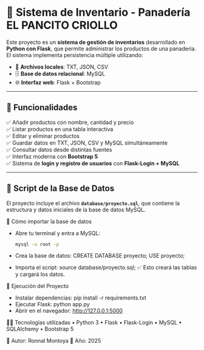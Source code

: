 # 🥖 Sistema de Inventario - Panadería EL PANCITO CRIOLLO

Este proyecto es un **sistema de gestión de inventarios** desarrollado en **Python con Flask**, que permite administrar los productos de una panadería.  
El sistema implementa persistencia múltiple utilizando:

- 📄 **Archivos locales**: TXT, JSON, CSV  
- 🗄 **Base de datos relacional**: MySQL  
- 🌐 **Interfaz web**: Flask + Bootstrap  

---

## 🚀 Funcionalidades

✅ Añadir productos con nombre, cantidad y precio  
✅ Listar productos en una tabla interactiva  
✅ Editar y eliminar productos  
✅ Guardar datos en TXT, JSON, CSV y MySQL simultáneamente  
✅ Consultar datos desde distintas fuentes  
✅ Interfaz moderna con **Bootstrap 5**  
✅ Sistema de **login y registro de usuarios** con **Flask-Login + MySQL**  

---

## 📂 Script de la Base de Datos

El proyecto incluye el archivo **`database/proyecto.sql`**, que contiene la estructura y datos iniciales de la base de datos MySQL.

🔧 Cómo importar la base de datos

- Abre tu terminal y entra a MySQL:
   ```bash
   mysql -u root -p
- Crea la base de datos:
CREATE DATABASE proyecto;
USE proyecto;

- Importa el script:
source database/proyecto.sql;
✅ Esto creará las tablas y cargará los datos.

🚀 Ejecución del Proyecto
- Instalar dependencias:
pip install -r requirements.txt
- Ejecutar Flask:
python app.py
- Abrir en el navegador:
http://127.0.0.1:5000

👨‍💻 Tecnologías utilizadas
•	Python 3
•	Flask
•	Flask-Login
•	MySQL
•	SQLAlchemy
•	Bootstrap 5

📌 Autor: Ronnal Montoya
📅 Año: 2025



